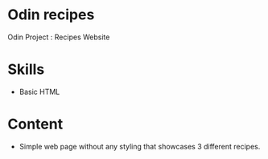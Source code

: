 # Odin recipes
Odin Project : Recipes Website

# Skills
- Basic HTML

# Content

- Simple web page without any styling that showcases 3 different recipes.

